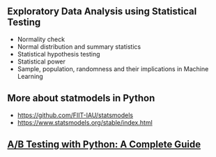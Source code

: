 ## Exploratory Data Analysis using Statistical Testing
- Normality check
- Normal distribution and summary statistics
- Statistical hypothesis testing
- Statistical power
- Sample, population, randomness and their implications in Machine Learning

## More about statmodels in Python
- https://github.com/FIIT-IAU/statsmodels
- https://www.statsmodels.org/stable/index.html

## [A/B Testing with Python: A Complete Guide](https://medium.com/@riteshgupta.ai/a-b-testing-with-python-a-complete-guide-a042224ee1bb)
